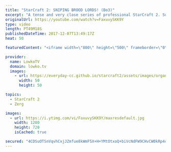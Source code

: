 ```yaml
---
title: "StarCraft 2: SNIPING BROOD LORDS! (Bo3)"
excerpt: "A tense and very close series of professional StarCraft 2. Subscribe for more videos: http://lowko.tv/youtube Bunker Rush: https://goo.gl/etjR16  In this match-up we see a lot of variety throughout the series. Both players are not afraid to mix it up and for example go for both Adepts as well as Dark"
originalUrl: https://youtube.com/watch?v=FaxuvySKK9Y
type: video
length: PT49M18S
publishedDateTime: 2017-12-07T13:49:17Z
heat: 50

featuredContent: "<iframe width=\"800\" height=\"500\" frameborder=\"0\" src=\"https://www.youtube.com/embed/FaxuvySKK9Y\" allow=\"accelerometer; autoplay; encrypted-media; gyroscope; picture-in-picture\" allowfullscreen></iframe>"

provider:
  name: LowkoTV
  domain: lowko.tv
  images:
    - url: https://everyday-cc.github.io/starcraft2/assets/images/organizations/lowko.tv-50x50.jpg
      width: 50
      height: 50

topics:
  - StarCraft 2
  - Zerg

images:
  - url: https://i.ytimg.com/vi/FaxuvySKK9Y/maxresdefault.jpg
    width: 1280
    height: 720
    isCached: true

secured: "4CDSuOTSnVqvhCxjJZmfue8kWmFSX+H+YMtOtxoQ+biVcNdFW9CHvCW0kRp4cSQUMMe9xIij2l80kihk3Zev+L+T0t/oa8xqTbRmkpmVV75BQKH7UaNhxhJFkovM1D+RJMzPRL6y8oCrncVXKfXPULEi8XxOQs1SPQQMIXNbvmgPQpn5fSuvWAGHPTyG8vLuhBdvhifA7DM283j5tFWmU/TqCJILxk8MSVhwUBc+gxW41ud8Dco3C3chFUXbaAeBv6D/ywBOdoDdl41Y2k9xO/6uDgYXDKVFI94afsDgkYpzV0RUnIw/uu7lDnvpYFG/jKDAXzn+Gmc05/+K4BRFPd51s0PPG7ABYoqYr9SREec4dM39jZ/iyOPyaJWpVijr7bcgMZ3X7XCgh9MSJGSb9/1TJ4jLWEQ4tw8rDIBRJtc=;PR6sbRjMeiyT8UYWyYs1Cg=="
---
```


